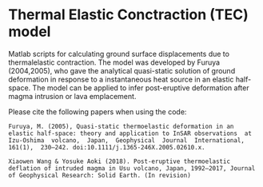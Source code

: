# Thermal Elastic Conctraction (TEC) model 

Matlab scripts for calculating ground surface displacements due to thermalelastic contraction. The model was developed by Furuya (2004,2005), who gave the analytical quasi-static solution of ground deformation in response to a instantaneous heat source in an elastic half-space. The model can be applied to infer post-eruptive deformation after magma intrusion or lava emplacement. 

Please cite the following papers when using the code:
```
Furuya, M. (2005), Quasi-static thermoelastic deformation in an elastic half-space: theory and application to InSAR observations  at  Izu-Oshima  volcano,  Japan,  Geophysical  Journal  International,  161(1),  230–242. doi:10.1111/j.1365-246X.2005.02610.x.
```
```
Xiaowen Wang & Yosuke Aoki (2018). Post-eruptive thermoelastic deflation of intruded magma in Usu volcano, Japan, 1992–2017, Journal of Geophysical Research: Solid Earth. (In revision)
```
